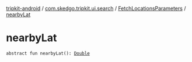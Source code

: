 [tripkit-android](../../index.md) / [com.skedgo.tripkit.ui.search](../index.md) / [FetchLocationsParameters](index.md) / [nearbyLat](./nearby-lat.md)

# nearbyLat

`abstract fun nearbyLat(): `[`Double`](https://kotlinlang.org/api/latest/jvm/stdlib/kotlin/-double/index.html)